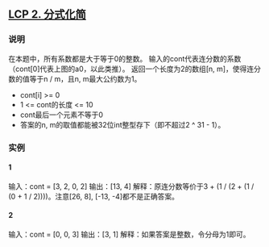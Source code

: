 ## [LCP 2. 分式化简](https://leetcode-cn.com/problems/deep-dark-fraction/)

### 说明
在本题中，所有系数都是大于等于0的整数。
输入的cont代表连分数的系数（cont[0]代表上图的a0，以此类推）。
返回一个长度为2的数组[n, m]，使得连分数的值等于n / m，且n, m最大公约数为1。

* cont[i] >= 0
* 1 <= cont的长度 <= 10
* cont最后一个元素不等于0
* 答案的n, m的取值都能被32位int整型存下（即不超过2 ^ 31 - 1）。

### 实例
#### 1
输入：cont = [3, 2, 0, 2]
输出：[13, 4]
解释：原连分数等价于3 + (1 / (2 + (1 / (0 + 1 / 2))))。注意[26, 8], [-13, -4]都不是正确答案。

#### 2
输入：cont = [0, 0, 3]
输出：[3, 1]
解释：如果答案是整数，令分母为1即可。